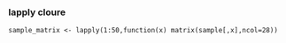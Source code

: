 
### lapply cloure 

```{r}
sample_matrix <- lapply(1:50,function(x) matrix(sample[,x],ncol=28))
```


